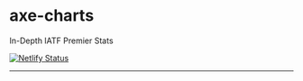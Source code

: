 # axe-charts

In-Depth IATF Premier Stats

[![Netlify Status](https://api.netlify.com/api/v1/badges/88cf6fc1-85ed-4648-82f4-8a630b35f6c0/deploy-status)](https://app.netlify.com/sites/axe-charts/deploys)

---
